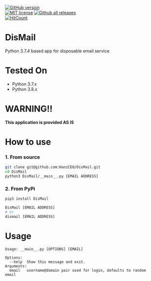 [![GitHub version](https://badge.fury.io/gh/HanzHaxors%2FDisMail.svg?style=flat-square)](https://github.com/HanzHaxors/DisMail) <br/>
[![MIT license](https://img.shields.io/badge/License-MIT-blue.svg?style=flat-square)](https://lbesson.mit-license.org/) [![Github all releases](https://img.shields.io/github/downloads/HanzHaxors/DisMail/total.svg?style=flat-square)](https://GitHub.com/HanzHaxors/DisMail/releases/)<br/>[![HitCount](http://hits.dwyl.io/HanzHaxors/DisMail.svg)](#)


# DisMail
Python 3.7.4 based app for disposable email service

# Tested On
* Python 3.7.x
* Python 3.8.x

# WARNING!!
**This application is provided AS IS**

# How to use
### 1. From source
```sh
git clone git@github.com:HanzCEO/DisMail.git
cd DisMail
python3 DisMail/__main__.py [EMAIL ADDRESS]
```
### 2. From PyPi
```sh
pip3 install DisMail

DisMail [EMAIL ADDRESS]
# or
dismail [EMAIL ADDRESS]
```

# Usage
```
Usage: __main__.py [OPTIONS] [EMAIL]

Options:
  --help  Show this message and exit.
Arguments:
  email   username@domain pair used for login, defaults to random email
```
